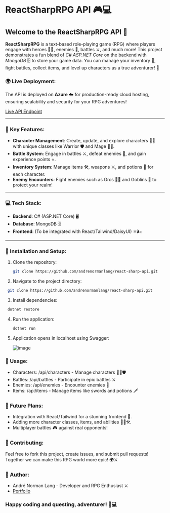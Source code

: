 # ReactSharpRPG API 🎮💻

## Welcome to the ReactSharpRPG API 🎉

**ReactSharpRPG** is a text-based role-playing game (RPG) where players engage with heroes 🦸‍♂️, enemies 🐉, battles ⚔️, and much more! This project demonstrates a fun blend of *C# ASP.NET Core* on the backend with *MongoDB* 🗄️ to store your game data. You can manage your inventory 🎒, fight battles, collect items, and level up characters as a true adventurer! 🚀

### 🌍 Live Deployment:
The API is deployed on **Azure** ☁️ for production-ready cloud hosting, ensuring scalability and security for your RPG adventures!

[Live API Endpoint](https://your-azure-api-endpoint.azurewebsites.net)

---

### 🌟 Key Features:
- **Character Management**: Create, update, and explore characters 🦸‍♀️ with unique classes like Warrior 🛡️ and Mage 🧙‍♂️.
- **Battle System**: Engage in battles ⚔️, defeat enemies 🐲, and gain experience points ⭐.
- **Inventory System**: Manage items 🛠️, weapons ⚔️, and potions 🧪 for each character.
- **Enemy Encounters**: Fight enemies such as Orcs 🧟‍♂️ and Goblins 👺 to protect your realm!

---

### 💻 Tech Stack:
- **Backend**: C# (ASP.NET Core) 🖥️
- **Database**: MongoDB 🗄️
- **Frontend**: (To be integrated with React/Tailwind/DaisyUI) ⚛️🌬️

---

### 🔧 Installation and Setup:
1. Clone the repository:
   ```bash
   git clone https://github.com/andrenormanlang/react-sharp-api.git
   ```

2. Navigate to the project directory:
  ```bash
   git clone https://github.com/andrenormanlang/react-sharp-api.git
   ```
   
3. Install dependencies:
  ```powershell
   dotnet restore
   ```
   

4. Run the application:
    ```powershell
   dotnet run
   ```
5. Application opens in localhost using Swagger:

   ![image](https://github.com/user-attachments/assets/5adc0731-0bb3-4fbb-96e1-21ee2852442c)

### 📝 Usage:
- Characters: /api/characters - Manage characters 🧙‍♂️🛡️
- Battles: /api/battles - Participate in epic battles ⚔️
- Enemies: /api/enemies - Encounter enemies 👾
- Items: /api/items - Manage items like swords and potions 🗡️

### 🚀 Future Plans:
- Integration with React/Tailwind for a stunning frontend 🌈.
- Adding more character classes, items, and abilities 🧙‍♀️⚒️.
- Multiplayer battles 🎮 against real opponents!

### 🤝 Contributing:
Feel free to fork this project, create issues, and submit pull requests! Together we can make this RPG world more epic! 🌍⚔️
  
### 👾 Author:
- André Norman Lang - Developer and RPG Enthusiast ⚔️
- [Portfolio](https://anl-portfolio.vercel.app/)

### Happy coding and questing, adventurer! 🏹💻



      
